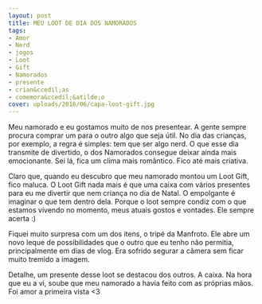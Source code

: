 ```yaml
---
layout: post
title: MEU LOOT DE DIA DOS NAMORADOS
tags:
- Amor
- Nerd
- jogos
- Loot
- Gift
- Namorados
- presente
- crian&ccedil;as
- comemora&ccedil;&atilde;o
cover: uploads/2016/06/capa-loot-gift.jpg
---
```


Meu namorado e eu gostamos muito de nos presentear. A gente sempre procura comprar um para o outro algo que seja &uacute;til. No dia das crian&ccedil;as, por exemplo, a regra &eacute; simples: tem que ser algo nerd. O que esse dia transmite de divertido, o dos Namorados consegue deixar ainda mais emocionante. Sei l&aacute;, fica um clima mais rom&acirc;ntico. Fico at&eacute; mais criativa.

Claro que, quando eu descubro que meu namorado montou um Loot Gift, fico maluca. O Loot Gift nada mais &eacute; que uma caixa com v&aacute;rios presentes para eu me divertir que nem crian&ccedil;a no dia de Natal. O empolgante &eacute; imaginar o que tem dentro dela. Porque o loot sempre condiz com o que estamos vivendo no momento, meus atuais gostos e vontades. Ele sempre acerta :)

Fiquei muito surpresa com um dos itens, o trip&eacute; da Manfroto. Ele abre um novo leque de possibilidades que o outro que eu tenho n&atilde;o permitia, principalmente em dias de vlog. Era sofrido segurar a c&acirc;mera sem ficar muito tremido a imagem.

Detalhe, um presente desse loot se destacou dos outros. A caixa. Na hora que eu a vi, soube que meu namorado a havia feito com as pr&oacute;prias m&atilde;os. Foi amor a primeira vista <3
